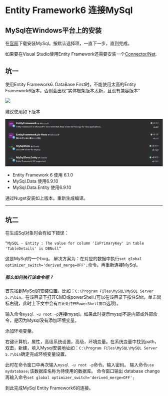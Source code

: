 # Entity Framework6 连接MySql

## MySql在Windows平台上的安装

在[官网](https://dev.mysql.com/downloads/windows/installer/5.5.html)下载安装MySql。按默认选择项，一直下一步，直到完成。

如果要在Visual Studio使用Entity Framework还需要安装一个[Connector/Net](https://dev.mysql.com/downloads/connector/net/).

## 坑一

使用Entity Framework6. DataBase First时，不能使用太高的Entity Framework6版本。否则会出现“实体框架版本太新，且没有兼容版本”

![](imgs/mysqlerror1.png)

建议使用如下版本

![](imgs/mysqlversion.png)

* Entity Framework 6 使用 6.1.0
* MySql.Data    使用6.9.10
* MySql.Data.Entity    使用6.9.10

通过Nuget安装如上版本。重新生成编译。

---

## 坑二

在生成Sql对象时会有如下错误：

`“MySQL - Entity : The value for column 'IsPrimaryKey' in table 'TableDetails' is DBNull”`

这是MySql的一个bug。
解决方案为：在对应的数据中执行`set global optimizer_switch='derived_merge=OFF';`命令。再重新连接MySql。
 
 ##### 那么如何执行该命令呢？


 首先找到MySql的安装位置。比如：`C:\Program Files\MySQL\MySQL Server 5.7\bin`。在该目录下打开CMD或powerShell.(可以在该目录下按住Shit，单击鼠标右键，此时上下文中会有`在此处打开PowerShell窗口`选项)。

 输入命令`mysql -u root -p`连接mysql。如果此时提示mysql不是内部或外部命令，是因为Mysql没有添加环境变量。

 添加环境变量。

 右键计算机，属性，高级系统设置，高级，环境变量。在系统变量中找到path，双击，新建，填入Mysql安装地址如：`C:\Program Files\MySQL\MySQL Server 5.7\bin`确定完成环境变量设置。

 此时在命令窗口中再次输入`mysql -u root -p`命令。输入密码。
 输入命令`use mydatabase;`该数据库名称为待使用的数据库。
 命令窗口输出 database change
 再输入命令`set global optimizer_switch='derived_merge=OFF';`

 到此完成MySql Entity Framework6的连接。

